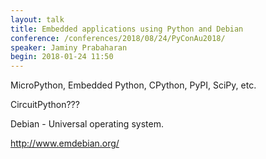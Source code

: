 ```yaml
---
layout: talk
title: Embedded applications using Python and Debian
conference: /conferences/2018/08/24/PyConAu2018/
speaker: Jaminy Prabaharan
begin: 2018-01-24 11:50
---
```


MicroPython, Embedded Python, CPython, PyPI, SciPy, etc.

CircuitPython???

Debian - Universal operating system.

http://www.emdebian.org/
